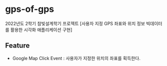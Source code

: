 # gps-of-gps
2022년도 2학기 참빛설계학기 프로젝트
[사용자 지정 GPS 좌표와 위치 정보 빅데이터를 활용한 시각화 애플리케이션 구현]

## Feature
- Google Map Click Event : 사용자가 지정한 위치의 좌표를 획득한다.
